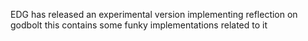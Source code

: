 EDG has released an experimental version implementing reflection on godbolt
this contains some funky implementations related to it
